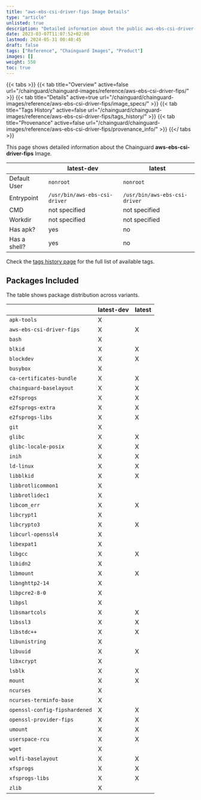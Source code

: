 ```yaml
---
title: "aws-ebs-csi-driver-fips Image Details"
type: "article"
unlisted: true
description: "Detailed information about the public aws-ebs-csi-driver-fips Chainguard Image."
date: 2023-03-07T11:07:52+02:00
lastmod: 2024-05-31 00:48:45
draft: false
tags: ["Reference", "Chainguard Images", "Product"]
images: []
weight: 550
toc: true
---
```


{{< tabs >}}
{{< tab title="Overview" active=false url="/chainguard/chainguard-images/reference/aws-ebs-csi-driver-fips/" >}}
{{< tab title="Details" active=true url="/chainguard/chainguard-images/reference/aws-ebs-csi-driver-fips/image_specs/" >}}
{{< tab title="Tags History" active=false url="/chainguard/chainguard-images/reference/aws-ebs-csi-driver-fips/tags_history/" >}}
{{< tab title="Provenance" active=false url="/chainguard/chainguard-images/reference/aws-ebs-csi-driver-fips/provenance_info/" >}}
{{</ tabs >}}

This page shows detailed information about the Chainguard **aws-ebs-csi-driver-fips** Image.

|              | latest-dev                    | latest                        |
|--------------|-------------------------------|-------------------------------|
| Default User | `nonroot`                     | `nonroot`                     |
| Entrypoint   | `/usr/bin/aws-ebs-csi-driver` | `/usr/bin/aws-ebs-csi-driver` |
| CMD          | not specified                 | not specified                 |
| Workdir      | not specified                 | not specified                 |
| Has apk?     | yes                           | no                            |
| Has a shell? | yes                           | no                            |

Check the [tags history page](/chainguard/chainguard-images/reference/aws-ebs-csi-driver-fips/tags_history/) for the full list of available tags.

## Packages Included
The table shows package distribution across variants.

|                               | latest-dev | latest |
|-------------------------------|------------|--------|
| `apk-tools`                   | X          |        |
| `aws-ebs-csi-driver-fips`     | X          | X      |
| `bash`                        | X          |        |
| `blkid`                       | X          | X      |
| `blockdev`                    | X          | X      |
| `busybox`                     | X          |        |
| `ca-certificates-bundle`      | X          | X      |
| `chainguard-baselayout`       | X          | X      |
| `e2fsprogs`                   | X          | X      |
| `e2fsprogs-extra`             | X          | X      |
| `e2fsprogs-libs`              | X          | X      |
| `git`                         | X          |        |
| `glibc`                       | X          | X      |
| `glibc-locale-posix`          | X          | X      |
| `inih`                        | X          | X      |
| `ld-linux`                    | X          | X      |
| `libblkid`                    | X          | X      |
| `libbrotlicommon1`            | X          |        |
| `libbrotlidec1`               | X          |        |
| `libcom_err`                  | X          | X      |
| `libcrypt1`                   | X          |        |
| `libcrypto3`                  | X          | X      |
| `libcurl-openssl4`            | X          |        |
| `libexpat1`                   | X          |        |
| `libgcc`                      | X          | X      |
| `libidn2`                     | X          |        |
| `libmount`                    | X          | X      |
| `libnghttp2-14`               | X          |        |
| `libpcre2-8-0`                | X          |        |
| `libpsl`                      | X          |        |
| `libsmartcols`                | X          | X      |
| `libssl3`                     | X          | X      |
| `libstdc++`                   | X          | X      |
| `libunistring`                | X          |        |
| `libuuid`                     | X          | X      |
| `libxcrypt`                   | X          |        |
| `lsblk`                       | X          | X      |
| `mount`                       | X          | X      |
| `ncurses`                     | X          |        |
| `ncurses-terminfo-base`       | X          |        |
| `openssl-config-fipshardened` | X          | X      |
| `openssl-provider-fips`       | X          | X      |
| `umount`                      | X          | X      |
| `userspace-rcu`               | X          | X      |
| `wget`                        | X          |        |
| `wolfi-baselayout`            | X          | X      |
| `xfsprogs`                    | X          | X      |
| `xfsprogs-libs`               | X          | X      |
| `zlib`                        | X          |        |


